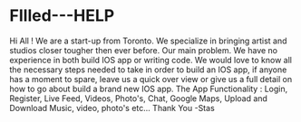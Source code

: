 FIlled---HELP
=============

Hi All ! We are a start-up from Toronto. We specialize in bringing artist and studios closer tougher then ever before. Our main problem. We have no experience in both build IOS app or writing code. We would love to know all the necessary  steps needed to take in order to build an IOS app, if anyone has a moment to spare, leave us a quick over view or give us a full detail on how to go about build a brand new IOS app. The App Functionality : Login, Register, Live Feed, Videos, Photo's, Chat, Google Maps, Upload and Download Music, video, photo's etc... Thank You -Stas
